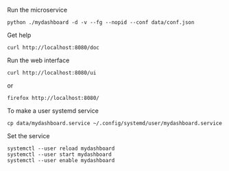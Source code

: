 

Run the microservice

    python ./mydashboard -d -v --fg --nopid --conf data/conf.json

Get help

    curl http://localhost:8080/doc

Run the web interface


    curl http://localhost:8080/ui

or

    firefox http://localhost:8080/


To make a user systemd service

    cp data/mydashboard.service ~/.config/systemd/user/mydashboard.service

Set the service

    systemctl --user reload mydashboard
    systemctl --user start mydashboard
    systemctl --user enable mydashboard

